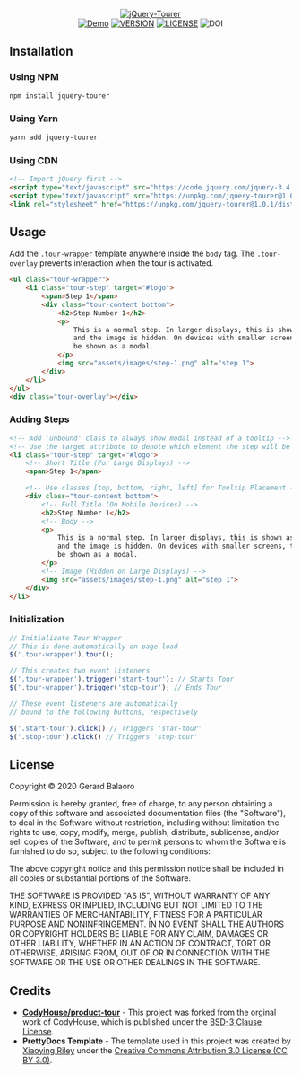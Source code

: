 <p align="center">
    <a href="https://gerardbalaoro.github.io/jQuery-Tourer/"><img src="https://imgur.com/WWpReBq.png" alt="jQuery-Tourer"></a>
    <br>
    <a href="https://gerardbalaoro.github.io/jQuery-Tourer/"><img src="https://img.shields.io/badge/See%20It%20In%20Action-Click%20Here-purple.svg" alt="Demo"></a>
    <a href="https://github.com/GerardBalaoro/jQuery-Tourer/releases/latest"><img src="https://img.shields.io/github/release/GerardBalaoro/jQuery-Tourer.svg" alt="VERSION"></a>
    <a href="https://github.com/GerardBalaoro/jQuery-Tourer/blob/master/LICENSE.md"><img src="https://img.shields.io/github/license/GerardBalaoro/jQuery-Tourer.svg" alt="LICENSE"></a>
    <img src="https://zenodo.org/badge/doi/10.5281/zenodo.1473134.svg" alt="DOI">
</p>

## Installation

### Using NPM

```bash
npm install jquery-tourer
```

### Using Yarn

```bash
yarn add jquery-tourer
```

### Using CDN
 
```html 
<!-- Import jQuery first -->
<script type="text/javascript" src="https://code.jquery.com/jquery-3.4.1.min.js"></script>
<script type="text/javascript" src="https://unpkg.com/jquery-tourer@1.0.1/dist/jquery-tourer.min.js"></script>
<link rel="stylesheet" href="https://unpkg.com/jquery-tourer@1.0.1/dist/jquery-tourer.min.css">
```

## Usage

Add the `.tour-wrapper` template anywhere inside the `body` tag. The `.tour-overlay` prevents interaction when the tour is activated.

```html
<ul class="tour-wrapper">
    <li class="tour-step" target="#logo">
        <span>Step 1</span>
        <div class="tour-content bottom">
            <h2>Step Number 1</h2>
            <p>
                This is a normal step. In larger displays, this is shown as a tooltip
                and the image is hidden. On devices with smaller screens, this will
                be shown as a modal.
            </p>
            <img src="assets/images/step-1.png" alt="step 1">
        </div>
    </li>
</ul>
<div class="tour-overlay"></div>
```

### Adding Steps

```html
<!-- Add 'unbound' class to always show modal instead of a tooltip -->
<!-- Use the target attribute to denote which element the step will be bound on -->
<li class="tour-step" target="#logo">
    <!-- Short Title (For Large Displays) -->
    <span>Step 1</span>

    <!-- Use classes [top, bottom, right, left] for Tooltip Placement -->
    <div class="tour-content bottom">
        <!-- Full Title (On Mobile Devices) -->
        <h2>Step Number 1</h2>
        <!-- Body -->
        <p>
            This is a normal step. In larger displays, this is shown as a tooltip
            and the image is hidden. On devices with smaller screens, this will
            be shown as a modal.
        </p>
        <!-- Image (Hidden on Large Displays) -->
        <img src="assets/images/step-1.png" alt="step 1">
    </div>
</li>
```

### Initialization

```js
// Initializate Tour Wrapper
// This is done automatically on page load
$('.tour-wrapper').tour();

// This creates two event listeners
$('.tour-wrapper').trigger('start-tour'); // Starts Tour
$('.tour-wrapper').trigger('stop-tour'); // Ends Tour

// These event listeners are automatically
// bound to the following buttons, respectively

$('.start-tour').click() // Triggers 'star-tour'
$('.stop-tour').click() // Triggers 'stop-tour'
```

## License

Copyright © 2020 Gerard Balaoro 

Permission is hereby granted, free of charge, to any person obtaining a copy of this software and associated documentation files (the "Software"), to deal in the Software without restriction, including without limitation the rights to use, copy, modify, merge, publish, distribute, sublicense, and/or sell copies of the Software, and to permit persons to whom the Software is furnished to do so, subject to the following conditions: 

The above copyright notice and this permission notice shall be included in all copies or substantial portions of the Software. 

THE SOFTWARE IS PROVIDED "AS IS", WITHOUT WARRANTY OF ANY KIND, EXPRESS OR IMPLIED, INCLUDING BUT NOT LIMITED TO THE WARRANTIES OF MERCHANTABILITY, FITNESS FOR A PARTICULAR PURPOSE AND NONINFRINGEMENT. IN NO EVENT SHALL THE AUTHORS OR COPYRIGHT HOLDERS BE LIABLE FOR ANY CLAIM, DAMAGES OR OTHER LIABILITY, WHETHER IN AN ACTION OF CONTRACT, TORT OR OTHERWISE, ARISING FROM, OUT OF OR IN CONNECTION WITH THE SOFTWARE OR THE USE OR OTHER DEALINGS IN THE SOFTWARE.

## Credits

* **[CodyHouse/product-tour](https://codyhouse.co/gem/product-tour/)** - This project was forked from the orginal work of CodyHouse, which is published under the [BSD-3 Clause License](https://opensource.org/licenses/BSD-3-Clause).
* **PrettyDocs Template** - The template used in this project was created by [Xiaoying Riley](https://twitter.com/3rdwave_themes) under the [Creative Commons Attribution 3.0 License (CC BY 3.0)](https://creativecommons.org/licenses/by/3.0/). 

